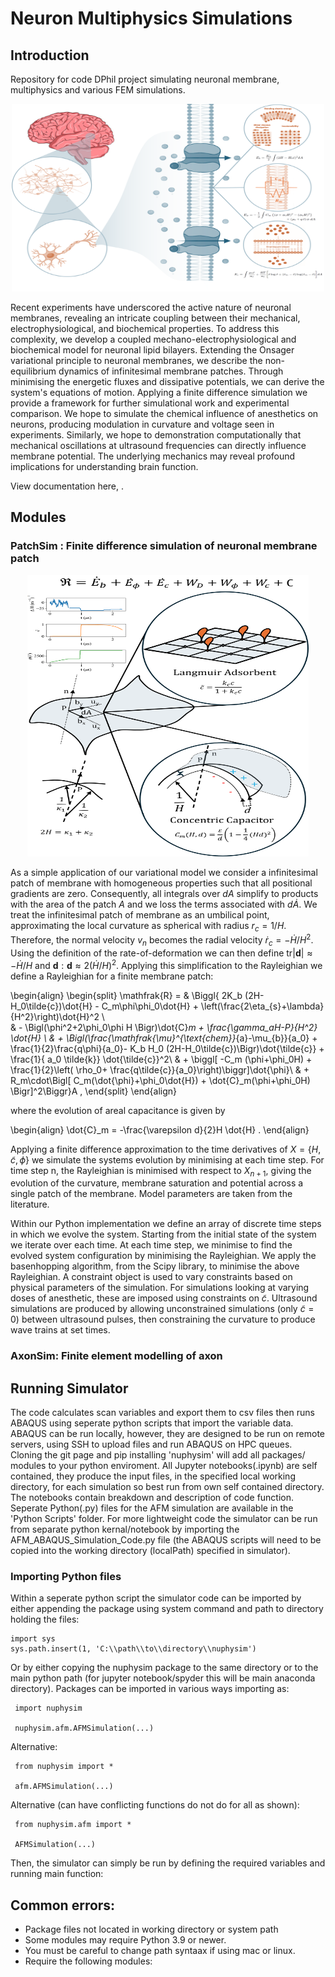 # Neuron Multiphysics Simulations

## Introduction
Repository for code DPhil project simulating neuronal membrane, multiphysics and various FEM simulations. 


<p align="center">
   <img width="500" height="300" src="https://github.com/Joshua-Giblin-Burnham/Neuron-Multiphysics-Simulations/blob/main/docs/_figures/Nuphysim.png">
</p>


Recent experiments have underscored the active nature of neuronal membranes, revealing an intricate coupling between their mechanical, electrophysiological, and biochemical properties. To address this complexity, we develop a coupled mechano-electrophysiological and biochemical model for neuronal lipid bilayers. Extending the Onsager variational principle to neuronal membranes, we describe the non-equilibrium dynamics of infinitesimal membrane patches. Through minimising the energetic fluxes and dissipative potentials, we can derive the system's equations of motion. Applying a finite difference simulation we provide a framework for further simulational work and experimental comparison. We hope to simulate the chemical influence of anesthetics on neurons, producing modulation in curvature and voltage seen in experiments. Similarly, we hope to demonstration computationally that mechanical oscillations at ultrasound frequencies can directly influence membrane potential. The underlying mechanics may reveal profound implications for understanding brain function.

View documentation here,  .

## Modules

### PatchSim : Finite difference simulation of neuronal membrane patch

<p align="center">
   <img width="450" height="450" src="https://github.com/Joshua-Giblin-Burnham/Neuron-Multiphysics-Simulations/blob/main/docs/_figures/PatchSim.png">
</p>


As a simple application of our variational model we consider a infinitesimal patch of membrane with homogeneous properties such that all positional gradients are zero. Consequently, all integrals over $dA$ simplify to products with the area of the patch $A$ and we loss the terms associated with $d\dot{A}$. We treat the infinitesimal patch of membrane as an umbilical point, approximating the local curvature as spherical with radius $r_c = 1/H$. Therefore, the normal velocity $v_n$ becomes the radial velocity $\dot{r}_c = -\dot{H}/H^2$. Using the definition of the rate-of-deformation we can then define $\text{tr}|\boldsymbol{d}| \approx -\dot{H}/H$ and $\boldsymbol{d}:\boldsymbol{d}\approx 2\left(\dot{H}/H\right)^2$. Applying this simplification to the Rayleighian we define a Rayleighian for a finite membrane patch:  

\begin{align}
\begin{split}
    \mathfrak{R} = 
    & \Biggl\{ 2K_b (2H-H_0\tilde{c})\dot{H} - C_m\phi\phi_0\dot{H}  + \left(\frac{2\eta_{s}+\lambda}{H^2}\right)\dot{H}^2 \\    
    & - \Bigl(\phi^2+2\phi_0\phi H \Bigr)\dot{C}_m + \frac{\gamma_aH-P}{H^2} \dot{H} \\
    & + \Bigl(\frac{\mathfrak{\mu}^{\text{chem}}_{a}-\mu_{b}}{a_0} + \frac{1}{2}\frac{q\phi}{a_0}- K_b H_0 (2H-H_0\tilde{c})\Bigr)\dot{\tilde{c}} + \frac{1}{ a_0 \tilde{k}} \dot{\tilde{c}}^2\\
    & + \biggl[ -C_m (\phi+\phi_0H) + \frac{1}{2}\left( \rho_0+ \frac{q\tilde{c}}{a_0}\right)\biggr]\dot{\phi}\\
    & + R_m\cdot\Bigl[ C_m(\dot{\phi}+\phi_0\dot{H}) + \dot{C}_m(\phi+\phi_0H) \Bigr]^2\Biggr\}A  ,
\end{split}
\end{align}

where the evolution of areal capacitance is given by

\begin{align}
    \dot{C}_m  = -\frac{\varepsilon d}{2}H \dot{H} . 
\end{align}

Applying a finite difference approximation to the time derivatives of $X = \{H,\tilde{c},\phi\}$ we simulate the systems evolution by minimising at each time step. For time step n, the Rayleighian is minimised with respect to $X_{n+1}$, giving the evolution of the curvature, membrane saturation and potential across a single patch of the membrane. Model parameters are taken from the literature.

Within our Python implementation we define an array of discrete time steps in which we evolve the system. Starting from the initial state of the system we iterate over each time. At each time step, we minimise to find the evolved system configuration by minimising the Rayleighian. We apply the basenhopping algorithm, from the Scipy library, to minimise the above Rayleighian. A constraint object is used to vary constraints based on physical parameters of the simulation. For simulations looking at varying doses of anesthetic, these are imposed using constraints on $\tilde{c}$. Ultrasound simulations are produced by allowing unconstrained simulations (only $\tilde{c}=0$) between ultrasound pulses, then constraining the curvature to produce wave trains at set times.

### AxonSim: Finite element modelling of axon 






## Running Simulator
The code calculates scan variables and export them to csv files then runs ABAQUS using seperate python scripts that import the variable data. ABAQUS can be run locally, however, they are designed to be run on remote servers, using SSH to upload files and run ABAQUS on HPC queues. Cloning the git page and pip installing 'nuphysim' will add all packages/ modules to your python enviroment. All Jupyter notebooks(.ipynb) are self contained, they produce the input files, in the specified local working directory, for each simulation so best run from own self contained directory. The notebooks contain breakdown and description of code function. Seperate Python(.py) files for the AFM simulation are available in the 'Python Scripts' folder. For more lightweight code the simulator can be run from separate python kernal/notebook by importing the AFM_ABAQUS_Simulation_Code.py file (the ABAQUS scripts will need to be copied into the working directory (localPath) specified in simulator).




### Importing Python files
Within a seperate python script the simulator code can be imported by either appending the package using system command and path to directory holding the files:

    import sys
    sys.path.insert(1, 'C:\\path\\to\\directory\\nuphysim') 
    
Or by either copying the nuphysim package to the same directory or to the main python path (for jupyter notebook/spyder this will be main anaconda directory). Packages can be imported in various ways importing as:

     import nuphysim

     nuphysim.afm.AFMSimulation(...)


Alternative:

     from nuphysim import *

     afm.AFMSimulation(...)

Alternative (can have conflicting functions do not do for all as shown):

     from nuphysim.afm import *
     
     AFMSimulation(...) 

Then, the simulator can simply be run by defining the required variables and running main function:



## Common errors:
- Package files not located in working directory or system path
- Some modules may require Python 3.9 or newer. 
- You must be careful to change path syntaax if using mac or linux.
- Require the following modules: 

